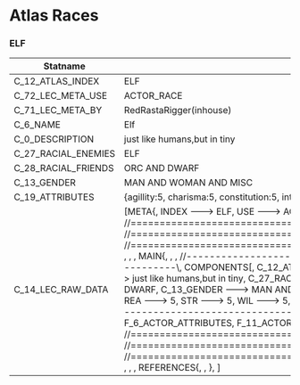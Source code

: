 

# Atlas Races





### ELF
| Statname | Value | 
|  --  |  --  | 
| C_12_ATLAS_INDEX | ELF | 
| C_72_LEC_META_USE | ACTOR_RACE | 
| C_71_LEC_META_BY | RedRastaRigger(inhouse) | 
| C_6_NAME | Elf | 
| C_0_DESCRIPTION | just like humans,but in tiny | 
| C_27_RACIAL_ENEMIES | ELF | 
| C_28_RACIAL_FRIENDS | ORC AND DWARF | 
| C_13_GENDER | MAN AND WOMAN AND MISC | 
| C_19_ATTRIBUTES | {agillity:5, charisma:5, constitution:5, intuition:5, logic:5, reaction:5, strength:5, willpower:5} | 
| C_14_LEC_RAW_DATA | [META{,   INDEX ---> ELF,   USE   ---> ACTOR_RACE,   BY    ---> RedRastaRigger(inhouse), }, , , , //==============================================================================\\, //==============================================================================\\, //==============================================================================\\, , , , MAIN{, , , //------------------------------------------------------------------------------\\,   COMPONENTS[,     C_12_ATLAS_INDEX ---> ELF,     C_6_NAME ---> Elf,     C_0_DESCRIPTION ---> just like humans,but in tiny,     C_27_RACIAL_ENEMIES ---> ELF,     C_28_RACIAL_FRIENDS ---> ORC AND DWARF,     C_13_GENDER ---> MAN AND WOMAN AND MISC,     C_19_ATTRIBUTES(,       CON ---> 5,       AGI ---> 5,       REA ---> 5,       STR ---> 5,       WIL ---> 5,       LOG ---> 5,       INT ---> 5,       CHA ---> 5,       ), ,   ], , , //------------------------------------------------------------------------------\\,   FLAGS[,     F_6_ACTOR_ATTRIBUTES,     F_11_ACTOR_ATTRIBUTES_RACE,   ], , , , //==============================================================================\\, //==============================================================================\\, //==============================================================================\\, , , , REFERENCES{, , }, ] | 

